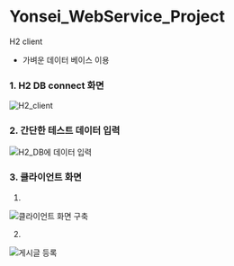 # Yonsei_WebService_Project

H2 client
* 가벼운 데이터 베이스 이용

### 1. H2 DB connect 화면

![H2_client](https://user-images.githubusercontent.com/54561105/114303463-391aca00-9b09-11eb-8a10-995e22d1734e.png)



### 2. 간단한 테스트 데이터 입력

![H2_DB에 데이터 입력](https://user-images.githubusercontent.com/54561105/114303546-9747ad00-9b09-11eb-9e9d-692e61b709bb.png)



### 3. 클라이언트 화면

1.
![클라이언트 화면 구축](https://user-images.githubusercontent.com/54561105/114498731-94f76700-9c5f-11eb-8023-447433a5ca22.png)


2.
![게시글 등록](https://user-images.githubusercontent.com/54561105/114498843-cff99a80-9c5f-11eb-9615-2ae9c24f2360.png)
